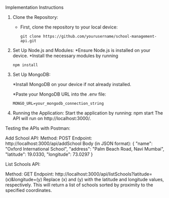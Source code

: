 Implementation Instructions

1. Clone the Repository:
   * First, clone the repository to your local device:

         git clone https://github.com/yourusername/school-management-api.git

2. Set Up Node.js and Modules:
   *Ensure Node.js is installed on your device.
   *Install the necessary modules by running

       npm install

4. Set Up MongoDB:

   *Install MongoDB on your device if not already installed.
   
   *Paste your MongoDB URL into the .env file:
  
       MONGO_URL=your_mongodb_connection_string

5. Running the Application:
Start the application by running:
npm start
The API will run on http://localhost:3000/.

Testing the APIs with Postman:

Add School API:
Method: POST
Endpoint: http://localhost:3000/api/addSchool
Body (in JSON format):
{
  "name": "Oxford International School",
  "address": "Palm Beach Road, Navi Mumbai",
  "latitude": 19.0330,
  "longitude": 73.0297
}

List Schools API:

Method: GET
Endpoint: http://localhost:3000/api/listSchools?latitude=(x)&longitude=(y)
Replace (x) and (y) with the latitude and longitude values, respectively.
This will return a list of schools sorted by proximity to the specified coordinates.
